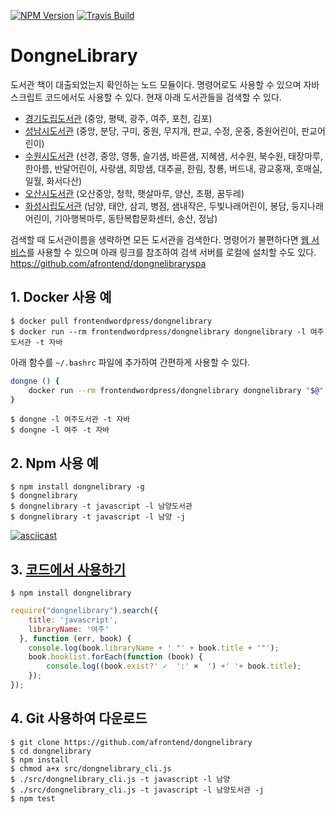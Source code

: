 [![NPM Version][npm-image]][npm-url]
[![Travis Build][travis-build-image]][travis-build-url]

# DongneLibrary
도서관 책이 대출되었는지 확인하는 노드 모듈이다.
명령어로도 사용할 수 있으며 자바스크립트 코드에서도 사용할 수 있다.
현재 아래 도서관들을 검색할 수 있다.

* [경기도립도서관][gg-url] (중앙, 평택, 광주, 여주, 포천, 김포)
* [성남시도서관][snlib-url] (중앙, 분당, 구미, 중원, 무지개, 판교, 수정, 운중, 중원어린이, 판교어린이)
* [수원시도서관][suwon-url] (선경, 중앙, 영통, 슬기샘, 바른샘, 지혜샘, 서수원, 북수원, 태장마루, 한아름, 반달어린이, 사랑샘, 희망샘, 대추골, 한림, 창룡, 버드내, 광교홍재, 호매실, 일월, 화서다산)
* [오산시도서관][osan-url] (오산중앙, 청학, 햇살마루, 양산, 초평, 꿈두레)
* [화성시립도서관][hscitylib-url] (남양, 태안, 삼괴, 병점, 샘내작은, 두빛나래어린이, 봉담, 둥지나래어린이, 기아행복마루, 동탄복합문화센터, 송산, 정남)

검색할 때 도서관이름을 생략하면 모든 도서관을 검색한다.
명령어가 불편하다면 [웹 서비스][web-ui-url]를 사용할 수 있으며
아래 링크를 참조하여 검색 서버를 로컬에 설치할 수도 있다.
https://github.com/afrontend/dongnelibraryspa

## 1. Docker 사용 예

    $ docker pull frontendwordpress/dongnelibrary
    $ docker run --rm frontendwordpress/dongnelibrary dongnelibrary -l 여주도서관 -t 자바

아래 함수를 `~/.bashrc` 파일에 추가하여 간편하게 사용할 수 있다.

```bash
dongne () {
    docker run --rm frontendwordpress/dongnelibrary dongnelibrary "$@"
}
```

    $ dongne -l 여주도서관 -t 자바
    $ dongne -l 여주 -t 자바

## 2. Npm 사용 예

    $ npm install dongnelibrary -g
    $ dongnelibrary
    $ dongnelibrary -t javascript -l 남양도서관
    $ dongnelibrary -t javascript -l 남양 -j

[![asciicast](https://asciinema.org/a/199fasi2lwe2a4dlf1zcg8y1i.png)](https://asciinema.org/a/199fasi2lwe2a4dlf1zcg8y1i)

## 3. [코드에서 사용하기][sample-url]

    $ npm install dongnelibrary

```javascript
require("dongnelibrary").search({
    title: 'javascript',
    libraryName: '여주'
  }, function (err, book) {
    console.log(book.libraryName + ' "' + book.title + '"');
    book.booklist.forEach(function (book) {
        console.log((book.exist?' ✓  ':' ✖  ') +' '+ book.title);
    });
});
```

## 4. Git 사용하여 다운로드

    $ git clone https://github.com/afrontend/dongnelibrary
    $ cd dongnelibrary
    $ npm install
    $ chmod a+x src/dongnelibrary_cli.js
    $ ./src/dongnelibrary_cli.js -t javascript -l 남양
    $ ./src/dongnelibrary_cli.js -t javascript -l 남양도서관 -j
    $ npm test

[npm-image]: https://img.shields.io/npm/v/dongnelibrary.svg
[npm-url]: https://npmjs.org/package/dongnelibrary
[travis-build-image]: https://travis-ci.org/afrontend/dongnelibrary.svg?branch=master
[travis-build-url]: https://travis-ci.org/afrontend/dongnelibrary
[daum-url]: http://book.daum.net
[gg-url]: http://www.gglib.or.kr
[hscitylib-url]: https://hscitylib.or.kr
[osan-url]: http://www.osanlibrary.go.kr
[snlib-url]: http://www.snlib.net
[suwon-url]: http://www.suwonlib.go.kr/
[web-ui-url]: https://dongne.herokuapp.com
[sample-url]: https://npm.runkit.com/dongnelibrary
[dongnelibraryspa]: https://github.com/afrontend/dongnelibraryspa

